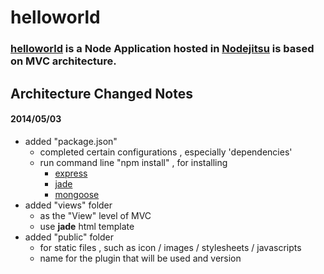 # helloworld #

### [**helloworld**](http://pigerla-helloworld.jit.su/ "Click and find out") is a Node Application hosted in [Nodejitsu](https://www.nodejitsu.com/ "www.nodejitsu.com") is based on MVC architecture. 

## Architecture Changed Notes ##

#### 2014/05/03 ####

- added "package.json"
	- completed certain configurations , especially 'dependencies'
	- run command line "npm install" , for installing
		- [express](https://github.com/visionmedia/express)
		- [jade](https://github.com/visionmedia/jade)
		- [mongoose](https://github.com/LearnBoost/mongoose)
- added "views" folder
	- as the "View" level of MVC
	- use **jade** html template
- added "public" folder
	- for static files , such as icon / images / stylesheets / javascripts
	- name for the plugin that will be used and version
